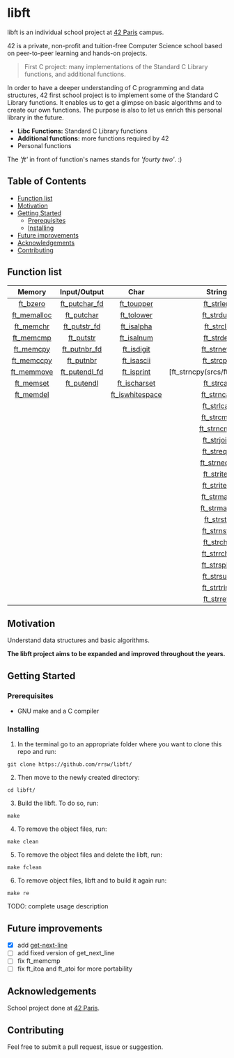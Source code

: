 # libft

libft is an individual school project at [42 Paris](https://www.42.fr) campus.

42 is a private, non-profit and tuition-free Computer Science school based on peer-to-peer learning and hands-on projects.

> First C project: many implementations of the Standard C Library functions, and additional functions.

In order to have a deeper understanding of C programming and data structures, 42 first school project is to implement some of the Standard C Library functions. It enables us to get a glimpse on basic algorithms and to create our own functions. The purpose is also to let us enrich this personal library in the future.

- **Libc Functions:** Standard C Library functions
- **Additional functions:** more functions required by 42
- Personal functions

The *'ft'* in front of function's names stands for *'fourty two'*. :)


## Table of Contents

- [Function list](#function-list)
- [Motivation](#motivation)
- [Getting Started](#getting-started)
	- [Prerequisites](#prerequisites)
  - [Installing](#installing)
- [Future improvements](#future-improvements)
- [Acknowledgements](#acknowledgements)
- [Contributing](#contributing)


## Function list

|Memory|Input/Output|Char|String|List|Conversion|Misc.|
|:---:|:---:|:---:|:---: |:--:|:---:|:---:|
|[ft_bzero](srcs/ft_bzero.c)|[ft_putchar_fd](srcs/ft_putchar_fd.c)|[ft_toupper](srcs/ft_toupper.c)|[ft_strlen](srcs/ft_strlen.c)|[ft_lstadd](srcs/ft_lstadd.c)|[ft_atoi](srcs/ft_atoi.c)|[ft_nbrlen](srcs/ft_nbrlen.c)|
|[ft_memalloc](srcs/ft_memalloc.c)|[ft_putchar](srcs/ft_putchar.c)|[ft_tolower](srcs/ft_tolower.c)|[ft_strdup](srcs/ft_strdup.c)|[ft_lstdel](srcs/ft_lstdel.c)|[ft_itoa](srcs/ft_itoa.c)|[ft_swap](srcs/ft_swap.c)|
|[ft_memchr](srcs/ft_memchr.c)|[ft_putstr_fd](srcs/ft_putstr_fd.c)|[ft_isalpha](srcs/ft_isalpha.c)|[ft_strclr](srcs/ft_strclr.c)|[ft_lstdelone](srcs/ft_lstdelone.c)||[get_next_line](srcs/get_next_line.c)|
|[ft_memcmp](srcs/ft_memcmp.c)|[ft_putstr](srcs/ft_putstr.c)|[ft_isalnum](srcs/ft_isalnum.c)|[ft_strdel](srcs/ft_strdel.c)|[ft_lstiter](srcs/ft_lstiter.c)| | |
|[ft_memcpy](srcs/ft_memcpy.c)|[ft_putnbr_fd](srcs/ft_putnbr_fd.c)|[ft_isdigit](srcs/ft_isdigit.c)|[ft_strnew](srcs/ft_strnew.c)|[ft_lstmap](srcs/ft_lstmap.c)| | |
|[ft_memccpy](srcs/ft_memccpy.c)|[ft_putnbr](srcs/ft_putnbr.c)|[ft_isascii](srcs/ft_isascii.c)|[ft_strcpy](srcs/ft_strcpy.c)|[ft_lstnew](srcs/ft_lstnew.c)| | |
|[ft_memmove](srcs/ft_memmove.c)|[ft_putendl_fd](srcs/ft_putendl_fd.c)|[ft_isprint](srcs/ft_isprint.c)|[ft_strncpy(srcs/ft_strncpy.c)| | | |
|[ft_memset](srcs/ft_memset.c)|[ft_putendl](srcs/ft_putendl.c)|[ft_ischarset](srcs/ft_ischarset.c)|[ft_strcat](srcs/ft_strcat.c)| | | |
|[ft_memdel](srcs/ft_memdel.c)| |[ft_iswhitespace](srcs/ft_iswhitespace.c)|[ft_strncat](srcs/ft_strncat.c)| | | |
| | | |[ft_strlcat](srcs/ft_strlcat.c)| | | |
| | | |[ft_strcmp](srcs/ft_strcmp.c)| | | |
| | | |[ft_strncmp](srcs/ft_strncmp.c)| | | |
| | | |[ft_strjoin](srcs/ft_strjoin.c)| | | |
| | | |[ft_strequ](srcs/ft_strequ.c)| | | |
| | | |[ft_strnequ](srcs/ft_strnequ.c)| | | |
| | | |[ft_striter](srcs/ft_striter.c)| | | |
| | | |[ft_striteri](srcs/ft_striteri.c)| | | |
| | | |[ft_strmap](srcs/ft_strmap.c)| | | |
| | | |[ft_strmapi](srcs/ft_strmapi.c)| | | |
| | | |[ft_strstr](srcs/ft_strstr.c)| | | |
| | | |[ft_strnstr](srcs/ft_strnstr.c)| | | |
| | | |[ft_strchr](srcs/ft_strchr.c)| | | |
| | | |[ft_strrchr](srcs/ft_strrchr.c)| | | |
| | | |[ft_strsplit](srcs/ft_strsplit.c)| | | |
| | | |[ft_strsub](srcs/ft_strsub.c)| | | |
| | | |[ft_strtrim](srcs/ft_strtrim.c)| | | |
| | | |[ft_strrev](srcs/ft_strrev.c)| | | |

## Motivation

Understand data structures and basic algorithms.

**The libft project aims to be expanded and improved throughout the years.**


## Getting Started

### Prerequisites

* GNU make and a C compiler

### Installing

1. In the terminal go to an appropriate folder where you want to clone this repo and run:
```
git clone https://github.com/rrsw/libft/
```

2. Then move to the newly created directory:
```
cd libft/
```

3. Build the libft. To do so, run:
```
make
```

4. To remove the object files, run:
```
make clean
```

5. To remove the object files and delete the libft, run:
```
make fclean
```

6. To remove object files, libft and to build it again run:
```
make re
```

TODO: complete usage description

## Future improvements

- [X] add [get-next-line](https://github.com/rrsw/get-next-line)
- [ ] add fixed version of get_next_line
- [ ] fix ft_memcmp
- [ ] fix ft_itoa and ft_atoi for more portability

## Acknowledgements

School project done at [42 Paris](https://www.42.fr).

## Contributing

Feel free to submit a pull request, issue or suggestion.
